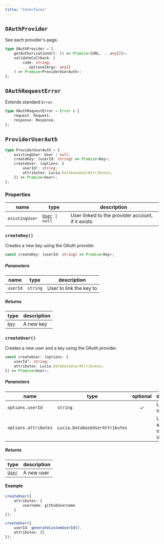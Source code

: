 ```yaml
---
title: "Interfaces"
---
```


## `OAuthProvider`

See each provider's page.

```ts
type OAuthProvider = {
	getAuthorizationUrl: () => Promise<[URL, ...any[]]>;
	validateCallback: (
		code: string,
		...optionalArgs: any[]
	) => Promise<ProviderUserAuth>;
};
```

## `OAuthRequestError`

Extends standard `Error`.

```ts
type OAuthRequestError = Error & {
	request: Request;
	response: Response;
};
```

## `ProviderUserAuth`

```ts
type ProviderUserAuth = {
	existingUser: User | null;
	createKey: (userId: string) => Promise<Key>;
	createUser: (options: {
		userId?: string;
		attributes: Lucia.DatabaseUserAttributes;
	}) => Promise<User>;
};
```

### Properties

| name           | type                                                 | description                                       |
| -------------- | ---------------------------------------------------- | ------------------------------------------------- |
| `existingUser` | [`User`](/reference/lucia/interfaces#user)` \| null` | User linked to the provider account, if it exists |

### `createKey()`

Creates a new key using the OAuth provider.

```ts
const createKey: (userId: string) => Promise<Key>;
```

##### Parameters

| name     | type     | description             |
| -------- | -------- | ----------------------- |
| `userId` | `string` | User to link the key to |

##### Returns

| type                                     | description |
| ---------------------------------------- | ----------- |
| [`Key`](/reference/lucia/interfaces#key) | A new key   |

### `createUser()`

Creates a new user and a key using the OAuth provider.

```ts
const createUser: (options: {
	userId?: string;
	attributes: Lucia.DatabaseUserAttributes;
}) => Promise<User>;
```

##### Parameters

| name                 | type                           | optional | description                     |
| -------------------- | ------------------------------ | :------: | ------------------------------- |
| `options.userId`     | `string`                       |    ✓     | User id of new user             |
| `options.attributes` | `Lucia.DatabaseUserAttributes` |          | User attributes of the new user |

##### Returns

| type                                       | description |
| ------------------------------------------ | ----------- |
| [`User`](/reference/lucia/interfaces#user) | A new user  |

#### Example

```ts
createUser({
	attributes: {
		username: githubUsername
	}
});
```

```ts
createUser({
	userId: generateCustomUserId(),
	attributes: {}
});
```
